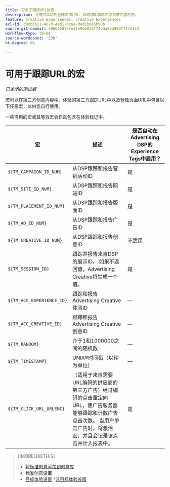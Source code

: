 ```yaml
---
title: 可用于跟踪URL的宏
description: 引用可添加到登陆页面URL、跟踪URL和第三方创意内容的宏。
feature: Creative Experiences, Creative Experiences
exl-id: d0cbbb21-467d-4ed1-bc6e-ded1b045b98b
source-git-commit: e966058f5fe3fe9eb039f74bda8ea950f717e123
workflow-type: tm+mt
source-wordcount: '239'
ht-degree: 0%

---
```


# 可用于跟踪URL的宏

*已关闭的测试版*

<!-- More feature metadata???  -->

您可以在第三方创意内容中、体验的第三方跟踪URL中以及登陆页面URL中包含以下任意宏，以供您自行使用。

一些可用的宏或其等效宏会自动包含在体验标记中。

<!-- Later: 

| Macro | Description | Automatically in experience tags for Advertising DSP? | Automatically in experience tags for [!DNL Google Campaign Manager 360]? |
| --- | --- | --- | --- |
| `${TM_CAMPAIGN_ID_NUM}` | Tracks and reports the campaign ID from the DSP | Yes | No, but tags include the equivalent [!DNL Google Campaign Manager 360] macro `%ebuy!` |
| `${TM_SITE_ID_NUM}` | Tracks and reports the site ID from the DSP | Yes | No, but tags include the equivalent [!DNL Google Campaign Manager 360] macro `%esid!` |
| `${TM_PLACEMENT_ID_NUM}` | Tracks and reports the placement ID from the DSP | Yes | No, but tags include the equivalent [!DNL Google Campaign Manager 360] macro `%epid!` |
| `${TM_AD_ID_NUM}` | Tracks and reports the ad ID from the DSP | Yes | No, but tags include the equivalent [!DNL Google Campaign Manager 360] macro `%eaid!` |
| `${TM_CREATIVE_ID_NUM}` | Tracks and reports the creative ID from the DSP | N/A | No, but tags include the equivalent [!DNL Google Campaign Manager 360] macro `%ecid!` |
| `${TM_SESSION_ID}` | Tracks and reports the impression ID from the DSP. If a value isn't returned, Advertising Creative generates one. | Yes | &mdash; |
| `${TM_ACC_EXPERIENCE_ID}` | Tracks and reports the Advertising Creative experience ID | &mdash; | &mdash; |
| `${TM_ACC_CREATIVE_ID}` | Tracks and reports the Advertising Creative creative ID | &mdash; | &mdash; |
| `${TM_RANDOM}` | A random number between 1 and 1000000 | &mdash; | &mdash; |
| `${TM_TIMESTAMP}` | The Unix Timestamp (in seconds) | &mdash; | &mdash; |
| `${TM_CLICK_URL_URLENC}` | (For third-party ads from vendors who require URL encoding) The encoded click redirect URL, which enables ad servers to track and count ad clicks. When the ad is served and the user clicks on it, the macro is activated, and the click is recorded and counted for reporting purposes. | Yes | &mdash; |

-->

| 宏 | 描述 | 是否自动在Advertising DSP的Experience Tags中启用？ |
| --- | --- | --- |
| `${TM_CAMPAIGN_ID_NUM}` | 从DSP跟踪和报告营销活动ID | 是 |
| `${TM_SITE_ID_NUM}` | 从DSP跟踪和报告网站ID | 是 |
| `${TM_PLACEMENT_ID_NUM}` | 从DSP跟踪和报告版面ID | 是 |
| `${TM_AD_ID_NUM}` | 从DSP跟踪和报告广告ID | 是 |
| `${TM_CREATIVE_ID_NUM}` | 从DSP跟踪和报告创意ID | 不适用 |
| `${TM_SESSION_ID}` | 跟踪并报告来自DSP的展示ID。 如果不返回值，Advertising Creative将生成一个值。 | 是 |
| `${TM_ACC_EXPERIENCE_ID}` | 跟踪和报告Advertising Creative体验ID | — |
| `${TM_ACC_CREATIVE_ID}` | 跟踪和报告Advertising Creative创意ID | — |
| `${TM_RANDOM}` | 介于1和1000000之间的随机数 | — |
| `${TM_TIMESTAMP}` | UNIX®时间戳（以秒为单位） | — |
| `${TM_CLICK_URL_URLENC}` | （适用于来自需要URL编码的供应商的第三方广告）经过编码的点击重定向URL，使广告服务器能够跟踪和计数广告点击次数。 当用户单击广告时，将激活宏，并且会记录该点击并计入报表中。 | 是 |

>[!MORELIKETHIS]
>
>* [将标准创意添加到创意库](/help/creative/creative-libraries/creative-add-standard.md#creative-add-third-party)
>* [标准创意设置](/help/creative/creative-libraries/creative-settings-standard.md#creative-settings-third-party)
>* [目标体验设置](/help/creative/experiences/experience-settings-targeting.md)
>*[非目标体验设置](/help/creative/experiences/experience-settings-no-targeting.md)
